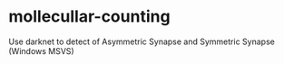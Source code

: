 # mollecullar-counting
Use darknet to detect of Asymmetric Synapse and Symmetric Synapse (Windows MSVS)
